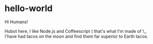 # hello-world
Hi Humans!

Hubot here, I like Node.js and Coffeescript ( that's what I'm made of !_. 
I'have had tacos on the moon and find them far superior to Earth tacos. 

